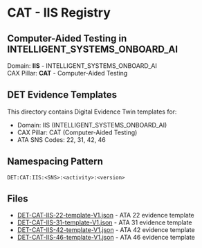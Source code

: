 # CAT - IIS Registry

## Computer-Aided Testing in INTELLIGENT_SYSTEMS_ONBOARD_AI

Domain: **IIS** - INTELLIGENT_SYSTEMS_ONBOARD_AI  
CAX Pillar: **CAT** - Computer-Aided Testing

## DET Evidence Templates

This directory contains Digital Evidence Twin templates for:
- Domain: IIS (INTELLIGENT_SYSTEMS_ONBOARD_AI)
- CAX Pillar: CAT (Computer-Aided Testing)
- ATA SNS Codes: 22, 31, 42, 46

## Namespacing Pattern
```
DET:CAT:IIS:<SNS>:<activity>:<version>
```

## Files
- [DET-CAT-IIS-22-template-V1.json](DET-CAT-IIS-22-template-V1.json) - ATA 22 evidence template
- [DET-CAT-IIS-31-template-V1.json](DET-CAT-IIS-31-template-V1.json) - ATA 31 evidence template
- [DET-CAT-IIS-42-template-V1.json](DET-CAT-IIS-42-template-V1.json) - ATA 42 evidence template
- [DET-CAT-IIS-46-template-V1.json](DET-CAT-IIS-46-template-V1.json) - ATA 46 evidence template
